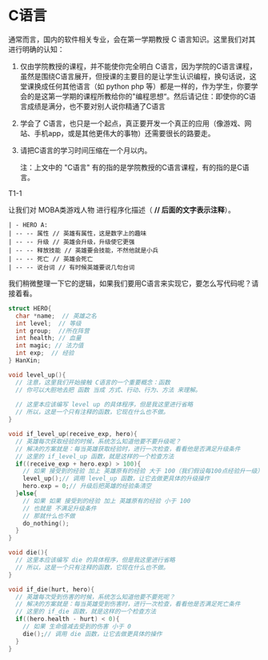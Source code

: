 # C语言

通常而言，国内的软件相关专业，会在第一学期教授 C 语言知识。这里我们对其进行明确的认知：

1. 仅由学院教授的课程，并不能使你完全明白 C语言，因为学院的C语言课程，虽然是围绕C语言展开，但授课的主要目的是让学生认识编程，换句话说，这堂课换成任何其他语言（如 python php 等）都是一样的，作为学生，你要学会的是这第一学期的课程所教给你的"编程思想“。然后请记住：即使你的C语言成绩是满分，也不要对别人说你精通了C语言

2. 学会了 C语言，也只是一个起点，真正要开发一个真正的应用（像游戏、网站、手机app，或是其他更伟大的事物）还需要很长的路要走。

3. 请把C语言的学习时间压缩在一个月以内。

   注：上文中的 "C语言" 有的指的是学院教授的C语言课程，有的指的是C语言。



T1-1

让我们对 MOBA类游戏人物 进行程序化描述（ **// 后面的文字表示注释**）。

```
| - HERO A:
| -- -- 属性 // 英雄有属性，这是数字上的趣味
| -- -- 升级 // 英雄会升级，升级使它更强
| -- -- 释放技能 // 英雄要会技能，不然他就是小兵
| -- -- 死亡 // 英雄会死亡
| -- -- 说台词 // 有时候英雄要说几句台词
```

我们稍微整理一下它的逻辑，如果我们要用C语言来实现它，要怎么写代码呢？请接着看。

```C
struct HERO{
  char *name;  // 英雄之名
  int level;  // 等级
  int group;  //所在阵营
  int health; // 血量
  int magic; // 法力值
  int exp;  // 经验
} HanXin;

void level_up(){
  // 注意，这里我们开始接触 C语言的一个重要概念：函数
  // 你可以大胆地去把 函数 当成 方式、行动、行为、方法 来理解。
  
  // 这里本应该编写 level up 的具体程序，但是我这里进行省略
  // 所以，这是一个只有注释的函数，它现在什么也不做。
}

void if_level_up(receive_exp, hero){
  // 英雄每次获取经验的时候，系统怎么知道他要不要升级呢？
  // 解决的方案就是：每当英雄获取经验时，进行一次检查，看看他是否满足升级条件
  // 这里的 if_level_up 函数，就是这样的一个检查方法
  if((receive_exp + hero.exp) > 100){
    // 如果 接受到的经验 加上 英雄原有的经验 大于 100（我们假设每100点经验升一级）
    level_up();// 调用 level_up 函数，让它去做更具体的升级操作
    hero.exp = 0;// 升级后把英雄的经验条清空
  }else{
    // 如果 如果 接受到的经验 加上 英雄原有的经验 小于 100
    // 也就是 不满足升级条件
    // 那就什么也不做
    do_nothing();
  }
}

void die(){
  // 这里本应该编写 die 的具体程序，但是我这里进行省略
  // 所以，这是一个只有注释的函数，它现在什么也不做。
}

void if_die(hurt, hero){
  // 英雄每次受到伤害的时候，系统怎么知道他要不要死呢？
  // 解决的方案就是：每当英雄受到伤害时，进行一次检查，看看他是否满足死亡条件
  // 这里的 if_die 函数，就是这样的一个检查方法
  if((hero.health - hurt) < 0){
    // 如果 生命值减去受到的伤害 小于 0
    die();// 调用 die 函数，让它去做更具体的操作
  }
}

```

